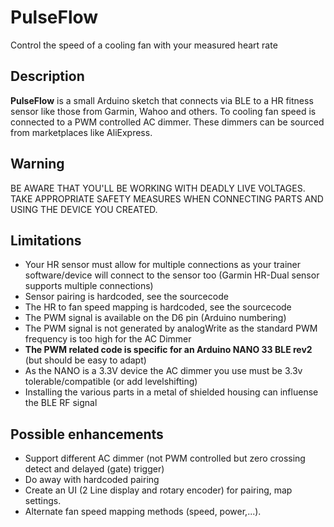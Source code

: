 # PulseFlow
Control the speed of a cooling fan with your measured heart rate

## Description

**PulseFlow** is a small Arduino sketch that connects via BLE to a HR fitness sensor like those from Garmin, Wahoo and others. To cooling fan speed is connected to a PWM controlled AC dimmer. These dimmers can be sourced from marketplaces like AliExpress.

## Warning
BE AWARE THAT YOU'LL BE WORKING WITH DEADLY LIVE VOLTAGES. TAKE APPROPRIATE SAFETY MEASURES WHEN CONNECTING PARTS AND USING THE DEVICE YOU CREATED. 

## Limitations

+ Your HR sensor must allow for multiple connections as your trainer software/device will connect to the sensor too (Garmin HR-Dual sensor supports multiple connections)
+ Sensor pairing is hardcoded, see the sourcecode
+ The HR to fan speed mapping is hardcoded, see the sourcecode
+ The PWM signal is available on the D6 pin (Arduino numbering)
+ The PWM signal is not generated by analogWrite as the standard PWM frequency is too high for the AC Dimmer
+ **The PWM related code is specific for an Arduino NANO 33 BLE rev2** (but should be easy to adapt)
+ As the NANO is a 3.3V device the AC dimmer you use must be 3.3v tolerable/compatible (or add levelshifting)
+ Installing the various parts in a metal of shielded housing can influense the BLE RF signal

## Possible enhancements

+ Support different AC dimmer (not PWM controlled but zero crossing detect and delayed (gate) trigger)
+ Do away with hardcoded pairing
+ Create an UI (2 Line display and rotary encoder) for pairing, map settings. 
+ Alternate fan speed mapping methods (speed, power,...).
